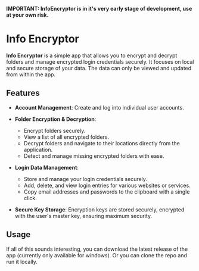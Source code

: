 **IMPORTANT: InfoEncryptor is in it's very early stage of development, use at your own risk.**

# Info Encryptor

**Info Encryptor** is a simple app that allows you to encrypt and decrypt folders and manage encrypted login credentials securely. It focuses on local and secure storage of your data. The data can only be viewed and updated from within the app.

## Features

- **Account Management**: Create and log into individual user accounts.
  
- **Folder Encryption & Decryption**: 
  - Encrypt folders securely.
  - View a list of all encrypted folders.
  - Decrypt folders and navigate to their locations directly from the application.
  - Detect and manage missing encrypted folders with ease.

- **Login Data Management**:
  - Store and manage your login credentials securely.
  - Add, delete, and view login entries for various websites or services.
  - Copy email addresses and passwords to the clipboard with a single click.

- **Secure Key Storage**: Encryption keys are stored securely, encrypted with the user's master key, ensuring maximum security.

## Usage
If all of this sounds interesting, you can download the latest release of the app (currently only available for windows). Or you can clone the repo and run it locally.
